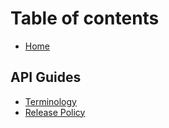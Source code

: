 # Table of contents

* [Home](README.md)

## API Guides

* [Terminology](api-guides/terminology.md)
* [Release Policy](api-guides/release-policy.md)

